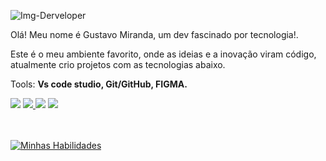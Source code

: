 
![Img-Derveloper](https://github.com/GustavoMiranda01/GustavoMiranda01/assets/134244620/de4d4c3c-b1f4-4484-b15d-5fa8c6db17a7)

<p align="left">
Olá!
Meu nome é Gustavo Miranda, um dev fascinado por tecnologia!.</p>

<p align="left">
Este é o meu ambiente favorito, onde as ideias e a inovação viram código, atualmente crio projetos com as tecnologias abaixo.
</p>

<p align="left">
Tools: <strong>Vs code studio, Git/GitHub, FIGMA.</strong>
</p>

<div> 
     <a href="https://instagram.com/mirandagustavo__?igshid=MzRlODBiNWFlZA==" target="_blank"><img src="https://img.shields.io/badge/-Instagram-%23E4405F?style=for-the-badge&logo=instagram&logoColor=white" target="_blank"></a> 
     <a href = "mailto:gustavomiranda.contato@outlook.com"><img src="https://img.shields.io/badge/Gmail-D14836?style=for-the-badge&logo=gmail&logoColor=white" target="_blank"</a>
     <a href="https://www.linkedin.com/mwlite/in/gustavo-miranda-b87a73276" target="_blank"><img src="https://img.shields.io/badge/-LinkedIn-%230077B5?style=for-the-badge&logo=linkedin&logoColor=white" target="_blank"></a>
     <a href="https://wa.me/+5548996899870" target="_blank"><img src="https://img.shields.io/badge/WhatsApp-25D366?style=for-the-badge&logo=whatsapp&logoColor=white" target="_blank"></a>
 </div>
 
 <br> 
 <br>
  
 <div align="left">
 
[![Minhas Habilidades](https://skillicons.dev/icons?i=html,css,js,nodejs,react,ts,git,figma,vscode
)](https://skillicons.dev)

  </div>
  
  <br>
